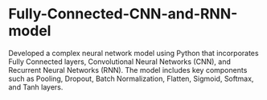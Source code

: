 # Fully-Connected-CNN-and-RNN-model
Developed a complex neural network model using Python that incorporates Fully Connected layers, Convolutional Neural Networks (CNN), and Recurrent Neural Networks (RNN). The model includes key components such as Pooling, Dropout, Batch Normalization, Flatten, Sigmoid, Softmax, and Tanh layers.
